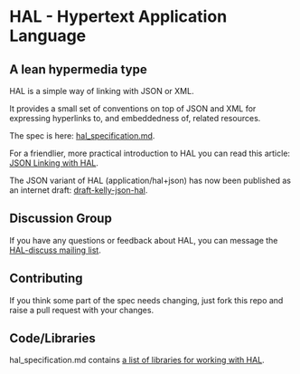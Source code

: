 # HAL - Hypertext Application Language

## A lean hypermedia type

HAL is a simple way of linking with JSON or XML.

It provides a small set of conventions on top of JSON and XML for
expressing hyperlinks to, and embeddedness of, related resources.

The spec is here: [hal\_specification.md][1].

For a friendlier, more practical introduction to HAL you can read this
article: [JSON Linking with HAL][2].

The JSON variant of HAL (application/hal+json) has now been published as
an internet draft:
[draft-kelly-json-hal][5].

## Discussion Group

If you have any questions or feedback about HAL, you can message the
[HAL-discuss mailing list][3]. 

## Contributing
If you think some part of the spec needs changing, just fork this repo
and raise a pull request with your changes.

## Code/Libraries
hal_specification.md contains [a list of libraries for working with HAL][4].

 [1]: https://github.com/mikekelly/hal_specification/blob/master/hal_specification.md
 [2]: http://blog.stateless.co/post/13296666138/json-linking-with-hal
 [3]: http://groups.google.com/group/hal-discuss
 [4]: https://github.com/mikekelly/hal_specification/blob/master/hal_specification.md#libraries-for-working-with-hal
 [5]: http://tools.ietf.org/html/draft-kelly-json-hal
